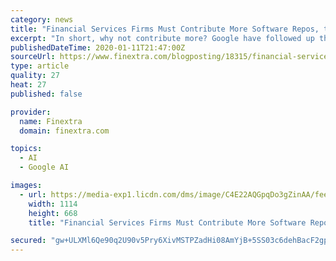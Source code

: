 ```yaml
---
category: news
title: "Financial Services Firms Must Contribute More Software Repos, to Retain Staff and Stay Relevant"
excerpt: "In short, why not contribute more? Google have followed up their deep learning package Tensorflow with TensorFlow Quant Finance. I repeat, that's Google doing that, not one of their Investment Bank counterparts though some good quant libraries are available in Github. Pythonista legend Wes McKinney was asked the following question at a recent ..."
publishedDateTime: 2020-01-11T21:47:00Z
sourceUrl: https://www.finextra.com/blogposting/18315/financial-services-firms-must-contribute-more-software-repos-to-retain-staff-and-stay-relevant
type: article
quality: 27
heat: 27
published: false

provider:
  name: Finextra
  domain: finextra.com

topics:
  - AI
  - Google AI

images:
  - url: https://media-exp1.licdn.com/dms/image/C4E22AQGpqDo3gZinAA/feedshare-shrink_1280/0?e=1581552000&v=beta&t=IblqEzrxBOA6Cw-Ap5FQR_zwc3e_o2cTuzyha0g-dnc
    width: 1114
    height: 668
    title: "Financial Services Firms Must Contribute More Software Repos, to Retain Staff and Stay Relevant"

secured: "gw+ULXMl6Qe90q2U90v5Pry6XivMSTPZadHi08AmYjB+5SS03c6dehBacF2gpqjI7iYXqxvQN/fmXZGYDBNJCZxklDEjXvByWHQAtrm4332HJASpz9oNkW8TieKUOH7iFfE5mCW9JyXCSfd2NbLPFV2vMr36oszXrSLzSjF1CcNtuQ/W+alSEoXlP4vGHjUqoQoddDFzXtCgIRUSDhW/BRcEg+oDZt+yIulUspcVZj700WXfKaLKoK4bR+N0u8DNvXOHwkS5Hhoe01aBMQnVtS7W+hpr0wPRQhgg0CZ/8P9cHy/DN4a/73p1uI87+k8rQNl/AA5VGYU5PXDIGjdLkKNH7wdb/nvNCfKNE6YwICQGeI+V/q941zZdSPW4NbWwAsC9h5npBqKtochGeb8ZVUu+LIKTf4Xe0ff3nQR5QD/BTKOfBQMmyexfpci94SUmLgaX1ucEAyCXIsKpPxqJ5w==;PHqv87sZZvxwWa0obckSAw=="
---
```


